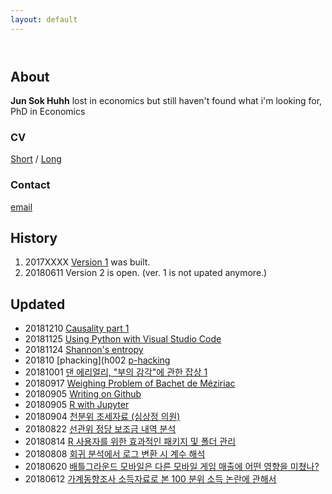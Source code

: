 ```yaml
---
layout: default
---
```


<header> 
<!-- Global site tag (gtag.js) - Google Analytics -->
<script async src="https://www.googletagmanager.com/gtag/js?id=UA-121062878-1"></script>
<script>
  window.dataLayer = window.dataLayer || [];
  function gtag(){dataLayer.push(arguments);}
  gtag('js', new Date());

  gtag('config', 'UA-121062878-1');
</script>
</header>

## About 
**Jun Sok Huhh** lost in economics but still haven't found what i'm looking for, 
PhD in Economics 


### CV 
[Short](https://rawgit.com/anarinsk/anarinsk.github.io/master/cv/short.html)
/ 
[Long](h.com/anarinsk/anarinsk.github.io/master/cv/long.html)

### Contact 
[email](mailto:anarinsk@gmail.com)

## History

  1. 2017XXXX [Version 1](http://lostineconomics.netlify.com) was built. 
  2. 20180611 Version 2 is open. (ver. 1 is not upated anymore.)

## Updated 
  * 20181210 [Causality part 1](https://rawcdn.githack.com/anarinsk/public_writing/master/causality/causality_part1.html)
  * 20181125 [Using Python with Visual Studio Code](https://rawcdn.githack.com/anarinsk/public_writing/master/conda_vsc/conda_vsc.html)
  * 20181124 [Shannon's entropy](https://rawcdn.githack.com/anarinsk/public_writing/master/entropy/Entropy.html)
  * 201810 [phacking](h002 [p-hacking](https://ttps://rawcdn.githackub.com/anarinsk/public_writing/master/p_hacking/phacking.html)
  * 20181001 [댄 에리얼리, "부의 감각"에 관한 잡상 1](https://rawcdn.gitrw.githubm/anarinsk/public_writing/master/dollars_sense/Ariely_money_1.html)
  * 20180917 [Weighing Problem of Bachet de Méziriac ](https://rawcdn.githackgith.com/anarinsk/public_writing/master/bachet_scale/main.html)
  * 20180905 [Writing on Github](https://rawcdn..com/anarinsk/public_writing/master/workflow_with_github/main.html)
  * 20180905 [R with Jupyter](https://rawcdn.githackrw.gith.com/anarinsk/public_writing/master/jupyter_r/main.html)
  * 20180904 [천분위 조세자료 (심상정 의원)](h.com/anarinsk/simsangjung/blob/master/README.md)
  * 20180822 [선관위 정당 보조금 내역 분석](h.com/anarinsk/korparty_subsidy/blob/master/README.md)
  * 20180814 [R 사용자를 위한 효과적인 패키지 및 폴더 관리](https://rawgit.com/anarinsk/public_writing/master/head-of-r/2018-08-14-head-of-r.html)
  * 20180808 [회귀 분석에서 로그 변환 시 계수 해석](https://rawgit.com/anarinsk/public_writing/master/logtransformation/2018-08-07-logwithlevel.nb.html)
  * 20180620 [배틀그라운드 모바일은 다른 모바일 게임 매출에 어떤 영향을 미쳤나?](https://rawgit.com/anarinsk/bg-effect/master/documentation/posting.html)
  * 20180612 [가계동향조사 소득자료로 본 100 분위 소득 논란에 관해서](https://rawgit.com/anarinsk/MDIS/master/documentation/posting.html) 

<!--stackedit_data:
eyJoaXN0b3J5IjpbMTE2MzM4NjAxOCwyNDUyNzU1LC00NjA5ND
kwMTEsLTE0MTMwNDc5OTgsOTY0ODk1ODMwLDEyMzMwNDk2MCwt
MTY3MDgzOTQ0OSwtMjg0NDczMDAzLC0xNjY5NDQyODkxXX0=
-->